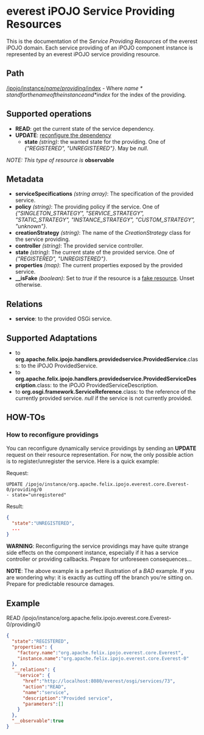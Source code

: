 everest iPOJO Service Providing Resources
=========================================

This is the documentation of the *Service Providing Resources* of the everest iPOJO domain. Each service providing of an iPOJO component instance is represented by an everest iPOJO service providing resource.

## Path
[/ipojo/instance/$name/providing/$index](ReferenceCard.md "everest iPOJO Reference Card") - Where *$name* stand for the name of the instance and *$index* for the index of the providing.

## Supported operations
- **READ**: get the current state of the service dependency.
- **UPDATE**: [reconfigure the dependency](#how-to-reconfigure-providings)
    - **state** *(string)*: the wanted state for the providing. One of *{"REGISTERED", "UNREGISTERED"}*. May be *null*.

*NOTE: This type of resource is* **observable**

## Metadata
- **serviceSpecifications** *(string array)*: The specification of the provided service.
- **policy** *(string)*: The providing policy if the service. One of *{"SINGLETON_STRATEGY", "SERVICE_STRATEGY", "STATIC_STRATEGY", "INSTANCE_STRATEGY", "CUSTOM_STRATEGY", "unknown"}*.
- **creationStrategy** *(string)*: The name of the *CreationStrategy* class for the service providing.
- **controller** *(string)*: The provided service controller.
- **state** *(string)*: The current state of the provided service. One of *{"REGISTERED", "UNREGISTERED"}*.
- **properties** *(map)*: The current properties exposed by the provided service.
- **__isFake** *(boolean)*: Set to *true* if the resource is a [fake resource](Instances.md#fake-instance-resource-wtf "Fake instance resource! WTF?"). Unset otherwise.

## Relations
- **service**: to the provided OSGi service.

## Supported Adaptations
- to **org.apache.felix.ipojo.handlers.providedservice.ProvidedService**.class: to the iPOJO ProvidedService.
- to **org.apache.felix.ipojo.handlers.providedservice.ProvidedServiceDescription**.class: to the iPOJO ProvidedServiceDescription.
- to **org.osgi.framework.ServiceReference**.class: to the reference of the currently provided service. *null* if the service is not currently provided.

## HOW-TOs

### How to reconfigure providings
You can reconfigure dynamically service providings by sending an **UPDATE** request on their resource representation. For now, the only possible action is to register/unregister the service. Here is a quick example:

Request:
```
UPDATE /ipojo/instance/org.apache.felix.ipojo.everest.core.Everest-0/providing/0
- state="unregistered"
```

Result:
```json
{
  "state":"UNREGISTERED",
  ...
}
```

**WARNING**: Reconfiguring the service providings may have quite strange side effects on the component instance, especially if it has a service controller or providing callbacks. Prepare for unforeseen consequences...

**NOTE**: The above example is a perfect illustration of a *BAD* example. If you are wondering why: it is exactly as cutting off the branch you're sitting on. Prepare for predictable resource damages.

## Example
READ /ipojo/instance/org.apache.felix.ipojo.everest.core.Everest-0/providing/0
```json
{
  "state":"REGISTERED",
  "properties": {
    "factory.name":"org.apache.felix.ipojo.everest.core.Everest",
    "instance.name":"org.apache.felix.ipojo.everest.core.Everest-0"
  },
  "__relations": {
    "service": {
      "href":"http://localhost:8080/everest/osgi/services/73",
      "action":"READ",
      "name":"service",
      "description":"Provided service",
      "parameters":[]
    }
  },
  "__observable":true
}
```
